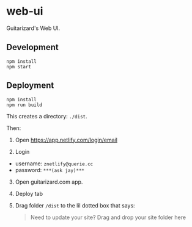 web-ui
========================================================================

Guitarizard's Web UI.

Development
--------------------------------------------------

```
npm install
npm start
```

Deployment
--------------------------------------------------

```
npm install
npm run build
```

This creates a directory: `./dist`.

Then:

1. Open https://app.netlify.com/login/email

2. Login
  - username: `znetlify@querie.cc`
  - password: `***(ask jay)***`

3. Open guitarizard.com app.

4. Deploy tab

5. Drag folder `/dist` to the lil dotted box that says:

   > Need to update your site?
   > Drag and drop your site folder here
